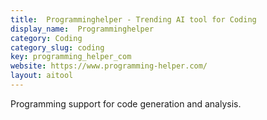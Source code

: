 ```yaml
---
title:  Programminghelper - Trending AI tool for Coding
display_name:  Programminghelper
category: Coding
category_slug: coding
key: programming_helper_com
website: https://www.programming-helper.com/
layout: aitool
---
```


Programming support for code generation and analysis.
